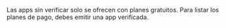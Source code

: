 Las apps sin verificar solo se ofrecen con planes gratuitos. Para listar los planes de pago, debes emitir una app verificada.
